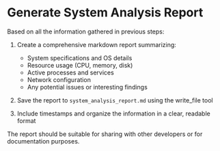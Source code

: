 # Generate System Analysis Report

Based on all the information gathered in previous steps:

1. Create a comprehensive markdown report summarizing:
   - System specifications and OS details
   - Resource usage (CPU, memory, disk)
   - Active processes and services
   - Network configuration
   - Any potential issues or interesting findings

2. Save the report to `system_analysis_report.md` using the write_file tool

3. Include timestamps and organize the information in a clear, readable format

The report should be suitable for sharing with other developers or for documentation purposes.